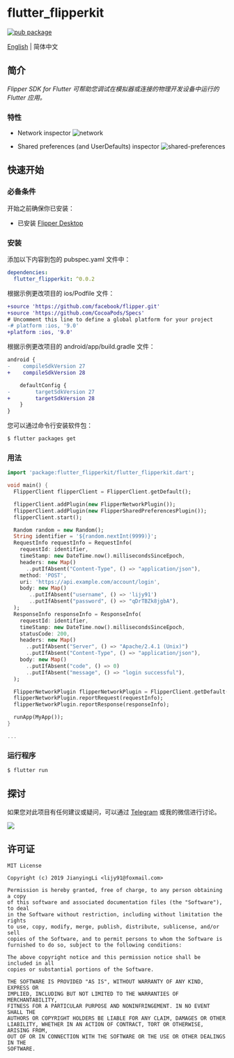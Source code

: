 # flutter_flipperkit

[![pub package](https://img.shields.io/pub/v/flutter_flipperkit.svg)](https://pub.dartlang.org/packages/flutter_flipperkit)

[English](./README.zh_CN.md) | 简体中文

## 简介

*Flipper SDK for Flutter 可帮助您调试在模拟器或连接的物理开发设备中运行的 Flutter 应用。*

### 特性

- Network inspector
![network](https://fbflipper.com/docs/assets/network.png)

- Shared preferences (and UserDefaults) inspector
![shared-preferences](https://fbflipper.com/docs/assets/shared-preferences.png)

## 快速开始

### 必备条件

开始之前确保你已安装：

- 已安装 [Flipper Desktop](https://fbflipper.com/docs/getting-started.html)

### 安装

添加以下内容到包的 pubspec.yaml 文件中：

```yaml
dependencies:
  flutter_flipperkit: ^0.0.2
```

根据示例更改项目的 ios/Podfile 文件：

```diff
+source 'https://github.com/facebook/flipper.git'
+source 'https://github.com/CocoaPods/Specs'
# Uncomment this line to define a global platform for your project
-# platform :ios, '9.0'
+platform :ios, '9.0'
```

根据示例更改项目的 android/app/build.gradle 文件：

```diff
android {
-    compileSdkVersion 27
+    compileSdkVersion 28

    defaultConfig {
-        targetSdkVersion 27
+        targetSdkVersion 28
    }
}
```

您可以通过命令行安装软件包：

```bash
$ flutter packages get
```

### 用法

```dart
import 'package:flutter_flipperkit/flutter_flipperkit.dart';

void main() {
  FlipperClient flipperClient = FlipperClient.getDefault();

  flipperClient.addPlugin(new FlipperNetworkPlugin());
  flipperClient.addPlugin(new FlipperSharedPreferencesPlugin());
  flipperClient.start();

  Random random = new Random();
  String identifier = '${random.nextInt(9999)}';
  RequestInfo requestInfo = RequestInfo(
    requestId: identifier,
    timeStamp: new DateTime.now().millisecondsSinceEpoch,
    headers: new Map()
      ..putIfAbsent("Content-Type", () => "application/json"),
    method: 'POST',
    uri: 'https://api.example.com/account/login',
    body: new Map()
       ..putIfAbsent("username", () => 'lijy91')
       ..putIfAbsent("password", () => "qDrTBZk8jgbA"),
  );
  ResponseInfo responseInfo = ResponseInfo(
    requestId: identifier,
    timeStamp: new DateTime.now().millisecondsSinceEpoch,
    statusCode: 200,
    headers: new Map()
      ..putIfAbsent("Server", () => "Apache/2.4.1 (Unix)")
      ..putIfAbsent("Content-Type", () => "application/json"),
    body: new Map()
      ..putIfAbsent("code", () => 0)
      ..putIfAbsent("message", () => "login successful"),
  );

  FlipperNetworkPlugin flipperNetworkPlugin = FlipperClient.getDefault().getPlugin(FlipperNetworkPlugin.ID);
  flipperNetworkPlugin.reportRequest(requestInfo);
  flipperNetworkPlugin.reportResponse(responseInfo);

  runApp(MyApp());
}

...

```

### 运行程序

```bash
$ flutter run
```

## 探讨

如果您对此项目有任何建议或疑问，可以通过 [Telegram](https://t.me/lijy91) 或我的微信进行讨论。

![](http://blankapp.org/assets/images/wechat_qrcode.png)

## 许可证

```
MIT License

Copyright (c) 2019 JianyingLi <lijy91@foxmail.com>

Permission is hereby granted, free of charge, to any person obtaining a copy
of this software and associated documentation files (the "Software"), to deal
in the Software without restriction, including without limitation the rights
to use, copy, modify, merge, publish, distribute, sublicense, and/or sell
copies of the Software, and to permit persons to whom the Software is
furnished to do so, subject to the following conditions:

The above copyright notice and this permission notice shall be included in all
copies or substantial portions of the Software.

THE SOFTWARE IS PROVIDED "AS IS", WITHOUT WARRANTY OF ANY KIND, EXPRESS OR
IMPLIED, INCLUDING BUT NOT LIMITED TO THE WARRANTIES OF MERCHANTABILITY,
FITNESS FOR A PARTICULAR PURPOSE AND NONINFRINGEMENT. IN NO EVENT SHALL THE
AUTHORS OR COPYRIGHT HOLDERS BE LIABLE FOR ANY CLAIM, DAMAGES OR OTHER
LIABILITY, WHETHER IN AN ACTION OF CONTRACT, TORT OR OTHERWISE, ARISING FROM,
OUT OF OR IN CONNECTION WITH THE SOFTWARE OR THE USE OR OTHER DEALINGS IN THE
SOFTWARE.
```